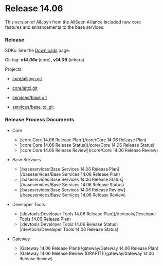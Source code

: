 # Release 14.06

This version of AllJoyn from the AllSeen Alliance included new core features and enhancements to the base services.

### Release

SDKs: See the [Downloads](https///allseenalliance.org/source-code) page.

Git tag: ***v14.06a*** (core), ***v14.06*** (others)

Projects:

*  [core/alljoyn.git](https///git.allseenalliance.org/cgit/core/alljoyn.git/tag/?id=v14.06a)

*  [core/ajtcl.git](https///git.allseenalliance.org/cgit/core/ajtcl.git/tag/?id=v14.06a)

*  [services/base.git](https///git.allseenalliance.org/cgit/services/base.git/tag/?id=v14.06)

*  [services/base_tcl.git](https///git.allseenalliance.org/cgit/services/base_tcl.git/tag/?id=v14.06)

### Release Process Documents


*  Core
    * [:core:Core 14.06 Release Plan](/core/Core 14.06 Release Plan)
    * [:core:Core 14.06 Release Status](/core/Core 14.06 Release Status)
    * [:core:Core 14.06 Release Review](/core/Core 14.06 Release Review)

*  Base Services
    * [:baseservices:Base Services 14.06 Release Plan](/baseservices/Base Services 14.06 Release Plan)
    * [:baseservices:Base Services 14.06 Release Status](/baseservices/Base Services 14.06 Release Status)
    * [:baseservices:Base Services 14.06 Release Review](/baseservices/Base Services 14.06 Release Review)

*  Developer Tools
    * [:devtools:Developer Tools 14.06 Release Plan](/devtools/Developer Tools 14.06 Release Plan)
    * [:devtools:Developer Tools 14.06 Release Status](/devtools/Developer Tools 14.06 Release Status)

*  Gateway
    * [Gateway 14.06 Release Plan](/gateway/Gateway 14.06 Release Plan)
    * [Gateway 14.06 Release Review (DRAFT)](/gateway/Gateway 14.06 Release Review)

